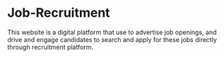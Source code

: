 # Job-Recruitment
This website is a digital platform that use to advertise job openings, and drive and engage candidates to search and apply for these jobs directly through recruitment platform.
